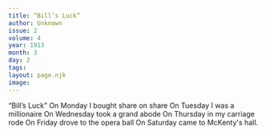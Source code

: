 ```yaml
---
title: “Bill’s Luck”
author: Unknown
issue: 2
volume: 4
year: 1913
month: 3
day: 2
tags:
layout: page.njk
image:
---
```

“Bill’s Luck”      On Monday I bought share on share    On Tuesday I was a millionaire   On Wednesday took a grand abode    On Thursday in my carriage rode   On Friday drove to the opera ball   On Saturday came to McKenty's hall.
